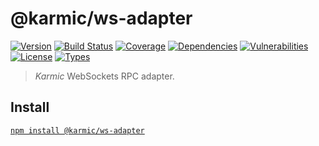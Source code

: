 # @karmic/ws-adapter

[![Version](https://img.shields.io/npm/v/@karmic/ws-adapter.svg)](https://www.npmjs.com/package/@karmic/ws-adapter)
[![Build Status](https://img.shields.io/travis/rafamel/karmic/master.svg)](https://travis-ci.org/rafamel/karmic)
[![Coverage](https://img.shields.io/coveralls/rafamel/karmic/master.svg)](https://coveralls.io/github/rafamel/karmic)
[![Dependencies](https://img.shields.io/david/rafamel/karmic.svg?path=packages%2Fws-adapter)](https://david-dm.org/rafamel/karmic?path=packages%2Fws-adapter)
[![Vulnerabilities](https://img.shields.io/snyk/vulnerabilities/npm/@karmic/ws-adapter.svg)](https://snyk.io/test/npm/@karmic/ws-adapter)
[![License](https://img.shields.io/github/license/rafamel/karmic.svg)](https://github.com/rafamel/karmic/blob/master/LICENSE)
[![Types](https://img.shields.io/npm/types/@karmic/ws-adapter.svg)](https://www.npmjs.com/package/@karmic/ws-adapter)

> *Karmic* WebSockets RPC adapter.

## Install

[`npm install @karmic/ws-adapter`](https://www.npmjs.com/package/@karmic/ws-adapter)
